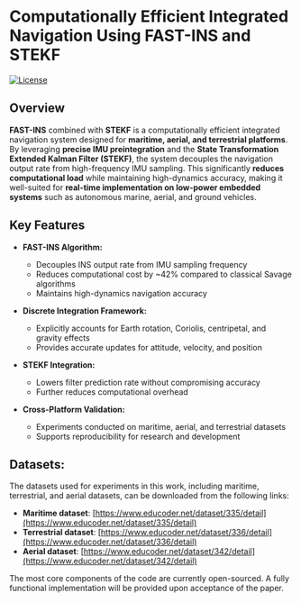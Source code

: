 # Computationally Efficient Integrated Navigation Using FAST-INS and STEKF

[![License](https://img.shields.io/badge/license-MIT-blue.svg)](LICENSE)

## Overview

**FAST-INS** combined with **STEKF** is a computationally efficient integrated navigation system designed for **maritime, aerial, and terrestrial platforms**. By leveraging **precise IMU preintegration** and the **State Transformation Extended Kalman Filter (STEKF)**, the system decouples the navigation output rate from high-frequency IMU sampling. This significantly **reduces computational load** while maintaining high-dynamics accuracy, making it well-suited for **real-time implementation on low-power embedded systems** such as autonomous marine, aerial, and ground vehicles.

## Key Features

- **FAST-INS Algorithm:**  
  - Decouples INS output rate from IMU sampling frequency  
  - Reduces computational cost by ~42% compared to classical Savage algorithms  
  - Maintains high-dynamics navigation accuracy  

- **Discrete Integration Framework:**  
  - Explicitly accounts for Earth rotation, Coriolis, centripetal, and gravity effects  
  - Provides accurate updates for attitude, velocity, and position  

- **STEKF Integration:**  
  - Lowers filter prediction rate without compromising accuracy  
  - Further reduces computational overhead  

- **Cross-Platform Validation:**  
  - Experiments conducted on maritime, aerial, and terrestrial datasets  
  - Supports reproducibility for research and development  

## Datasets:
The datasets used for experiments in this work, including maritime, terrestrial, and aerial datasets, can be downloaded from the following links:
- **Maritime dataset**: [https://www.educoder.net/dataset/335/detail](https://www.educoder.net/dataset/335/detail)
- **Terrestrial dataset**: [https://www.educoder.net/dataset/336/detail](https://www.educoder.net/dataset/336/detail)
- **Aerial dataset**: [https://www.educoder.net/dataset/342/detail](https://www.educoder.net/dataset/342/detail)

The most core components of the code are currently open-sourced. A fully functional implementation will be provided upon acceptance of the paper.
